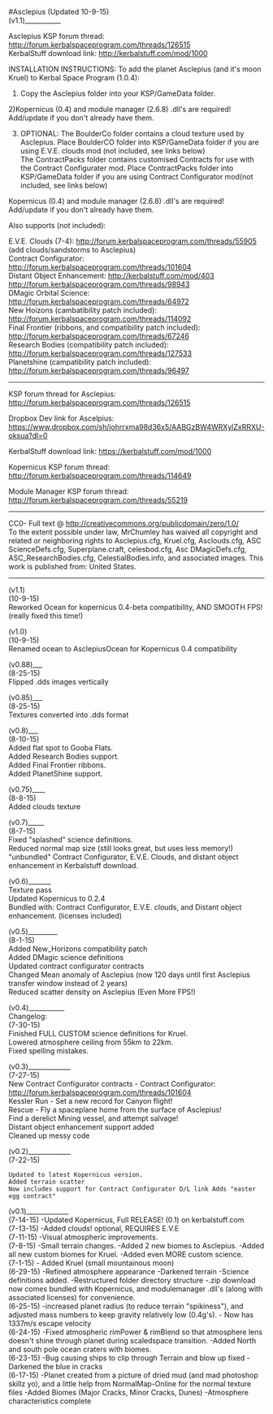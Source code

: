 #Asclepius
(Updated 10-9-15)  
(v1.1)___________  
  
Asclepius KSP forum thread: http://forum.kerbalspaceprogram.com/threads/126515  
KerbalStuff download link: http://kerbalstuff.com/mod/1000  
  
  
  INSTALLATION INSTRUCTIONS:
To add the planet Asclepius (and it's moon Kruel) to Kerbal Space Program (1.0.4):  
  
1) Copy the Asclepius folder into your KSP/GameData folder.  
  
2)Kopernicus (0.4) and module manager (2.6.8) .dll's are required! Add/update if you don't already have them. 
  
3) OPTIONAL:
The BoulderCo folder contains a cloud texture used by Asclepius. Place BoulderCO folder into KSP/GameData folder  if you are using E.V.E. clouds mod (not included, see links below)  
The ContractPacks folder contains customised Contracts for use with the Contract Configurater mod.   Place ContractPacks folder into KSP/GameData folder if you are using Contract Configurator mod(not included, see links below)  
  
  
Kopernicus (0.4) and module manager (2.6.8) .dll's are required! Add/update if you don't already have them. 
   
   
    
Also supports (not included):  
  
E.V.E. Clouds (7-4): http://forum.kerbalspaceprogram.com/threads/55905 (add clouds/sandstorms to Asclepius)  
Contract Configurator: http://forum.kerbalspaceprogram.com/threads/101604   
Distant Object Enhancement: http://kerbalstuff.com/mod/403  http://forum.kerbalspaceprogram.com/threads/98943  
DMagic Orbital Science:  http://forum.kerbalspaceprogram.com/threads/64972  
New Hoizons (cambatibility patch included): http://forum.kerbalspaceprogram.com/threads/114092  
Final Frontier (ribbons, and compatibility patch included): http://forum.kerbalspaceprogram.com/threads/67246  
Research Bodies (compatibility patch included): http://forum.kerbalspaceprogram.com/threads/127533  
Planetshine (campatibility patch included): http://forum.kerbalspaceprogram.com/threads/96497  
  
_________________________________________________________________________________________

KSP forum thread for Asclepius: http://forum.kerbalspaceprogram.com/threads/126515  
  
Dropbox Dev link for Ascelpius: https://www.dropbox.com/sh/johrrxma98d36x5/AABGzBW4WRXylZxRRXU-oksua?dl=0  
  
KerbalStuff download link: https://kerbalstuff.com/mod/1000  
  
Kopernicus KSP forum thread: http://forum.kerbalspaceprogram.com/threads/114649  
  
Module Manager KSP forum thread:   http://forum.kerbalspaceprogram.com/threads/55219  
  
__________________________________________________________________________________________  
  
  
CC0- Full text @ http://creativecommons.org/publicdomain/zero/1.0/  
To the extent possible under law, MrChumley has waived all copyright and related or neighboring rights to Asclepius.cfg, Kruel.cfg, Asclouds.cfg, ASC ScienceDefs.cfg, Superplane.craft, celesbod.cfg, Asc DMagicDefs.cfg, ASC_ResearchBodies.cfg, CelestialBodies.info, and associated images. This work is published from: United States.  
  
____________________________________________________________________________________________
(v1.1)  
(10-9-15)  
Reworked Ocean for kopernicus 0.4-beta compatibility, AND SMOOTH FPS! (really fixed this time!)  
  
(v1.0)  
(10-9-15)  
Renamed ocean to AsclepiusOcean for Kopernicus 0.4 compatibility  
  
(v0.88)___  
(8-25-15)  
Flipped .dds images vertically  
  
(v0.85)___  
(8-25-15)  
Textures converted into .dds format  
  
(v0.8)___  
(8-10-15)  
Added flat spot to Gooba Flats.  
Added Research Bodies support.  
Added Final Frontier ribbons.  
Added PlanetShine support.  
  
(v0.75)____  
(8-8-15)  
Added clouds texture  
  
(v0.7)_____  
(8-7-15)  
Fixed "splashed" science definitions.  
Reduced normal map size (still looks great, but uses less memory!)  
"unbundled" Contract Configurator, E.V.E. Clouds, and distant object enhancement in Kerbalstuff download.  
  
(v0.6)_______  
Texture pass  
Updated Kopernicus to 0.2.4  
Bundled with: Contract Configurator, E.V.E. clouds, and Distant object enhancement. (licenses included)  
  
(v0.5)_________  
(8-1-15)  
Added New_Horizons compatibility patch  
Added DMagic science definitions  
Updated contract configurator contracts  
Changed Mean anomaly of Asclepius (now 120 days until first Asclepius transfer window instead of 2 years)  
Reduced scatter density on Asclepius (Even More FPS!)  
  
(v0.4)___________  
Changelog:  
(7-30-15)   
Finished FULL CUSTOM science definitions for Kruel.  
Lowered atmosphere ceiling from 55km to 22km.  
Fixed spelling mistakes.  
  
(v0.3)_____________  
(7-27-15)  
    New Contract Configurator contracts - Contract Configurator:   http://forum.kerbalspaceprogram.com/threads/101604  
    Kessler Run - Set a new record for Canyon flight!  
    Rescue - Fly a spaceplane home from the surface of Asclepius!  
    Find a derelict Mining vessel, and attempt salvage!  
    Distant object enhancement support added  
    Cleaned up messy code  
  
(v0.2)_____________  
(7-22-15)  
  
    Updated to latest Kopernicus version.  
    Added terrain scatter  
    Now includes support for Contract Configurator D/L link Adds "easter egg contract"  
  
  
  
(v0.1)_____________  
(7-14-15) -Updated Kopernicus, Full RELEASE! (0.1) on kerbalstuff.com  
(7-13-15) -Added clouds! optional, REQUIRES E.V.E  
(7-11-15) -Visual atmospheric improvements.  
(7-8-15) -Small terrain changes. -Added 2 new biomes to Asclepius. -Added all new custom biomes for Kruel. -Added even MORE custom science.  
(7-1-15) - Added Kruel (small mountainous moon)  
(6-29-15) -Refined atmosphere appearance -Darkened terrain -Science definitions added. -Restructured folder directory structure -.zip download now comes bundled with Kopernicus, and modulemanager .dll's (along with associated licenses) for convenience.  
(6-25-15) -increased planet radius (to reduce terrain "spikiness"), and adjusted mass numbers to keep gravity relatively low (0.4g's). - Now has 1337m/s escape velocity  
(6-24-15) -Fixed atmospheric rimPower & rimBlend so that atmosphere lens doesn't shine through planet during scaledspace transition. -Added North and south pole ocean craters with biomes.  
(6-23-15) -Bug causing ships to clip through Terrain and blow up fixed -Darkened the blue in cracks  
(6-17-15) -Planet created from a picture of dried mud (and mad photoshop skillz yo), and a little help from NormalMap-Online for the normal texture files -Added Biomes (Major Cracks, Minor Cracks, Dunes) -Atmosphere characteristics complete  

